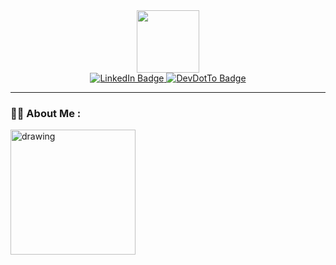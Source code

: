 <div id="header" align="center">
  <img src="https://media.giphy.com/media/i4MAH84pqe2m2aVojc/giphy.gif" width="100"/>
  
</div>
<div id="badges" align="center">
  <a href="https://www.linkedin.com/in/andreapeterson4/">
    <img src="https://img.shields.io/badge/LinkedIn-blue?style=for-the-badge&logo=linkedin&logoColor=white" alt="LinkedIn Badge"/>
  </a>
  <a href="https://dev.to/andreapeterson">
    <img src="https://img.shields.io/badge/Dev.to-white?style=for-the-badge&logo=devdotto&logoColor=black" alt="DevDotTo Badge"/>
  </a>
</div>

---

### :woman_technologist: About Me :
<img src="https://github.com/andreapeterson/andreapeterson/assets/134665743/57315373-dbd8-4a1c-b4e9-b91a54e62dd7" alt="drawing" width="200"/>



<!--
**andreapeterson/andreapeterson** is a ✨ _special_ ✨ repository because its `README.md` (this file) appears on your GitHub profile.

Here are some ideas to get you started:

- 🔭 I’m currently working on ...
- 🌱 I’m currently learning ...
- 👯 I’m looking to collaborate on ...
- 🤔 I’m looking for help with ...
- 💬 Ask me about ...
- 📫 How to reach me: ...
- 😄 Pronouns: ...
- ⚡ Fun fact: ...![octocat-1693548388270](https://github.com/andreapeterson/andreapeterson/assets/134665743/cceb180c-3bcf-49c4-969c-e60ca4cfd9b0)

-->

